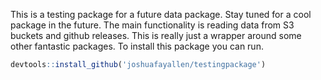 

This is a testing package for a future data package. Stay tuned for a
cool package in the future. The main functionality is reading data from
S3 buckets and github releases. This is really just a wrapper around
some other fantastic packages. To install this package you can run.

``` r
devtools::install_github('joshuafayallen/testingpackage')
```
